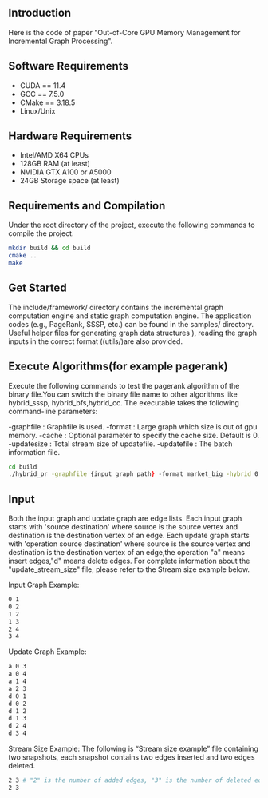 
## Introduction
Here is the code of paper "Out-of-Core GPU Memory Management for Incremental Graph Processing".
## Software Requirements
* CUDA == 11.4
* GCC == 7.5.0
* CMake == 3.18.5
* Linux/Unix

## Hardware Requirements
* Intel/AMD X64 CPUs
* 128GB RAM (at least)
* NVIDIA GTX A100 or A5000
* 24GB Storage space (at least)

## Requirements and Compilation

Under the root directory of the project, execute the following commands to compile the project.

```zsh
mkdir build && cd build
cmake ..
make
```
## Get Started
The include/framework/ directory contains the incremental graph computation engine and static graph computation engine. The application codes (e.g., PageRank, SSSP, etc.) can be found in the samples/ directory. Useful helper files for generating graph data structures ), reading the graph inputs in the correct format ((utils/)are also provided.

## Execute Algorithms(for example pagerank)
Execute the following commands to test the pagerank algorithm of the binary file.You can switch the binary file name to other algorithms like hybrid_sssp, hybrid_bfs,hybrid_cc.
The executable takes the following command-line parameters:

-graphfile : Graphfile is used.
-format : Large graph which size is out of gpu memory.
-cache : Optional parameter to specify the cache size. Default is 0.
-updatesize : Total stream size of updatefile.
-updatefile : The batch information file.

```zsh
cd build
./hybrid_pr -graphfile {input graph path} -format market_big -hybrid 0 -SEGMENT 512 -weight_num 1 -weight 1 -update_size {user_stream_size} -updatefile {update graph path} -cache 0
```



## Input
Both the input graph and update graph are edge lists.
Each input graph starts with 'source destination' where source is the source vertex and destination is the destination vertex of an edge. 
Each update graph starts with 'operation source destination' where source is the source vertex and destination is the destination vertex of an edge,the operation "a" means insert edges,"d" means delete edges. 
For complete information about the "update_stream_size" file, please refer to the Stream size example below.

Input Graph Example:

```zsh
0 1
0 2
1 2
1 3
2 4
3 4
```
Update Graph Example:

```zsh
a 0 3
a 0 4
a 1 4
a 2 3
d 0 1
d 0 2
d 1 2
d 1 3
d 2 4
d 3 4
```

Stream Size Example:
The following is “Stream size example” file containing two snapshots, each snapshot contains two edges inserted and two edges deleted.
```zsh
2 3 # "2" is the number of added edges, "3" is the number of deleted edges.
2 3
```



